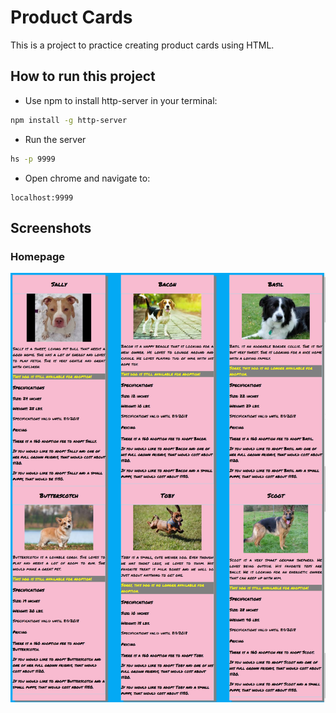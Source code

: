 # Product Cards

This is a project to practice creating product cards using HTML.


## How to run this project
* Use npm to install http-server in your terminal:
```sh
npm install -g http-server
```
* Run the server
```sh
hs -p 9999
```
* Open chrome and navigate to:
```
localhost:9999
```

## Screenshots

### Homepage
![main page](screenshot.png)

